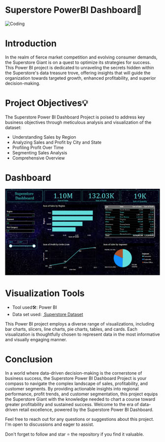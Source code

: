 # Superstore PowerBI Dashboard🏪
<img width="250" alt="Coding" src="https://github.com/Mariyajoseph24/Superstore_PowerBI_Dashboard/assets/91487663/02065509-2018-4148-858a-1e61c02c3046">

<h1><a name="introduction">Introduction</a></h1>
<p>In the realm of fierce market competition and evolving consumer demands, the Superstore Giant is on a quest to optimize its strategies for success. This Power BI project is dedicated to unraveling the secrets hidden within the Superstore's data treasure trove, offering insights that will guide the organization towards targeted growth, enhanced profitability, and superior decision-making.</p>
<h1><a name="projectobjectives">Project Objectives💡</a></h1>
<p>The Superstore Power BI Dashboard Project is poised to address key business objectives through meticulous analysis and visualization of the dataset:</p>
<ul>
  <li>Understanding Sales by Region</li>
  <li>Analyzing Sales and Profit by City and State</li>
  <li> Profiling Profit Over Time</li>
  <li>Segmenting Sales Analysis</li>
  <li>Comprehensive Overview</li>
</ul>
<h1><a name='dashboard'>Dashboard</a></h1>
<img width="900" alt="Coding" src="https://github.com/Mariyajoseph24/Superstore_PowerBI_Dashboard/blob/main/super.png">
<h1><a name="visualizationtools">Visualization Tools</a></h1>
<ul><li>Tool used🛠️: Power BI</li>
<li> Data set used: <a href="https://www.kaggle.com/datasets/vivek468/superstore-dataset-final">
         <img src=" Superstore Dataset" alt=""> Superstore Dataset</a></li></ul>
<p>This Power BI project employs a diverse range of visualizations, including bar charts, slicers, line charts, pie charts, tables, and cards. Each visualization is thoughtfully chosen to represent data in the most informative and visually engaging manner.</p>
<h1><a name="conclusion">Conclusion</a></h1>
<p>In a world where data-driven decision-making is the cornerstone of business success, the Superstore Power BI Dashboard Project is your compass to navigate the complex landscape of sales, profitability, and customer segments. By providing actionable insights into regional performance, profit trends, and customer segmentation, this project equips the Superstore Giant with the knowledge needed to chart a course toward greater profitability and sustained success. Welcome to the era of data-driven retail excellence, powered by the Superstore Power BI Dashboard.</p>

<p>Feel free to reach out for any questions or suggestions about this project. I'm open to discussions and eager to assist.
  
  
  <p> Don't forget to follow and star ⭐ the repository if you find it valuable.</p>
